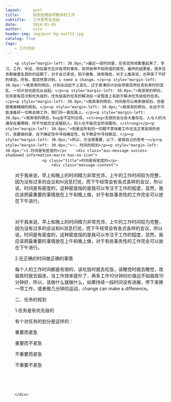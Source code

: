 ```yaml
---
layout:     post
title:      如何处理各项繁杂的工作
subtitle:   工作思考及总结
date:       2018-01-05
author:     vito
header-img: img/post-bg-swift2.jpg
catalog: true
tags:
    - 工作总结
---
```

<div id="main-content" class="my-content">

        <p style="margin-left: 30.0px;">最近一段时间里，任务突然间繁重起来了，学习，工作，毕设，然后疲于应对各项的事务，突然有种不知所措的感觉，最终的结果是，很多任务都被莫名其妙的延期了，对于自己来说，陷于疲惫，效率降低，对于上面来说，也带来了不好的体验。所有，我突然意识到，i need a change。</p><p style="margin-left: 30.0px;">我渐渐的明白，计划永远赶不上变化，过于紧凑的计划会导致突然任务到来时的混乱，一切计划也就无从谈起。</p><p style="margin-left: 30.0px;">我渐渐的明白，任务是有层次和优先级的，优先级高的任务的解决在一定程度上有助于解决优先级低的任务。</p><p style="margin-left: 30.0px;">我渐渐的明白，时间是可以用来做规划，但是很难做精细的规划。</p><p style="margin-left: 30.0px;">我渐渐的明白，永远不可能准备好一切再去做工作，我们将一直在路上。</p><p style="margin-left: 30.0px;">我渐渐的明白，bug会不定时出现，<strong>无效的会议会大量存在，人与人的沟通存在着障碍，你不可能完全说服别人，别人也不能完全的说服你。</strong></p><p style="margin-left: 30.0px;">但是这所有的一切都不意味着工作无法正常高效的进行，我要做的是，在不确定性中寻找确定性，在不稳定中寻找稳定。</p><p style="margin-left: 30.0px;">所以，方法很重要，以下，是我自己的思考～</p><p style="margin-left: 30.0px;">一、时间的规划</p><p style="margin-left: 30.0px;">1.时间是有密度的</p>    <div class="aui-message success shadowed information-macro has-no-icon">
                    <p class="title">时间是有密度的</p>
                        <div class="message-content">
  <p style="margin-left: 30.0px;">对于我来说，早上和晚上的时间精力非常充沛，上午的工作时间较为完整，因为没有过多的会议和hi消息打扰，而下午经常会有各式各样的会议，所以说，时间是有密度的，这种密度指的是我可以专注于工作的程度，显然，我应该把最重要的事情放在上午和晚上做，对于有些事务性的工作完全可以放在下午进行。</p>
  </div>
</div>
<p> </p><p style="margin-left: 30.0px;">对于我来说，早上和晚上的时间精力非常充沛，上午的工作时间较为完整，因为没有过多的会议和hi消息打扰，而下午经常会有各式各样的会议，所以说，时间是有密度的，这种密度指的是我可以专注于工作的程度，显然，我应该把最重要的事情放在上午和晚上做，对于有些事务性的工作完全可以放在下午进行。</p><p style="margin-left: 30.0px;">2.在正确的时间做正确的事情</p><p style="margin-left: 30.0px;">每个人的工作时间都是有限的，该吃饭时就去吃饭，该睡觉时就去睡觉，改锻炼时就去锻炼，当工作效率提升了，再多工作10分钟的价值远不如锻炼10分钟好，所以，该做什么就做什么，如果持续一段时间没有进展，停下来换一项工作，或者做几分钟的运动，change can make a difference。</p><p style="margin-left: 30.0px;">二、任务的规划</p><p style="margin-left: 30.0px;">1.任务是有优先级的</p><p style="margin-left: 30.0px;">有个对任务的划分是这样的：</p><p style="margin-left: 30.0px;">重要而紧急</p><p style="margin-left: 30.0px;">重要而不紧急</p><p style="margin-left: 30.0px;">不重要而紧急</p><p style="margin-left: 30.0px;">不重要不紧急</p><p style="margin-left: 30.0px;"> </p><p style="margin-left: 30.0px;"> </p>




        </div>
